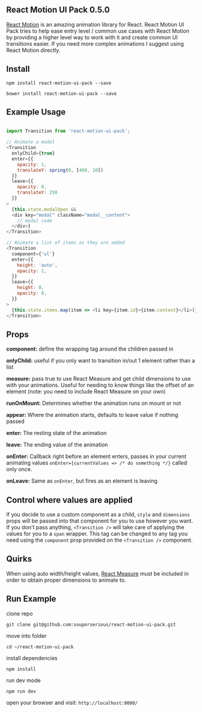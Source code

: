## React Motion UI Pack 0.5.0

[React Motion](https://github.com/chenglou/react-motion) is an amazing animation library for React. React Motion UI Pack tries to help ease entry level / common use cases with React Motion by providing a higher level way to work with it and create common UI transitions easier. If you need more complex animations I suggest using React Motion directly.

## Install

`npm install react-motion-ui-pack --save`

`bower install react-motion-ui-pack --save`

## Example Usage

```js

import Transition from 'react-motion-ui-pack';

// Animate a modal
<Transition
  onlyChild={true}
  enter={{
    opacity: 1,
    translateY: spring(0, [400, 10])
  }}
  leave={{
    opacity: 0,
    translateY: 250
  }}
>
  {this.state.modalOpen &&
  <div key="modal" className="modal__content">
    // modal code
  </div>}
</Transition>

// Animate a list of items as they are added
<Transition
  component={'ul'}
  enter={{
    height: 'auto',
    opacity: 1,
  }}
  leave={{
    height: 0,
    opacity: 0,
  }}
>  
  {this.state.items.map(item => <li key={item.id}>{item.content}</li>)}
</Transition>
```

## Props
**component:** define the wrapping tag around the children passed in

**onlyChild:** useful if you only want to transition in/out 1 element rather than a list

**measure:** pass true to use React Measure and get child dimensions to use with your animations. Useful for needing to know things like the offset of an element (note: you need to include React Measure on your own)

**runOnMount:** Determines whether the animation runs on mount or not

**appear:** Where the animation starts, defaults to leave value if nothing passed

**enter:** The resting state of the animation

**leave:** The ending value of the animation

**onEnter:** Callback right before an element enters, passes in your current animating values `onEnter={currentValues => /* do something */}` called only once.

**onLeave:** Same as `onEnter`, but fires as an element is leaving

## Control where values are applied
If you decide to use a custom component as a child, `style` and `dimensions` props will be passed into that component for you to use however you want. If you don't pass anything, `<Transition />` will take care of applying the values for you to a `span` wrapper. This tag can be changed to any tag you need using the `component` prop provided on the `<Transition />` component.

## Quirks
When using auto width/height values, [React Measure](https://github.com/souporserious/react-measure) must be included in order to obtain proper dimensions to animate to.

## Run Example

clone repo

`git clone git@github.com:souporserious/react-motion-ui-pack.git`

move into folder

`cd ~/react-motion-ui-pack`

install dependencies

`npm install`

run dev mode

`npm run dev`

open your browser and visit: `http://localhost:8080/`
